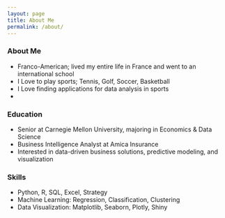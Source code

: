 ```yaml
---
layout: page
title: About Me
permalink: /about/
---
```


### About Me
- Franco-American; lived my entire life in France and went to an international school
- I Love to play sports; Tennis, Golf, Soccer, Basketball
- I Love finding applications for data analysis in sports
- 
### Education
- Senior at Carnegie Mellon University, majoring in Economics & Data Science
- Business Intelligence Analyst at Amica Insurance
- Interested in data-driven business solutions, predictive modeling, and visualization

### Skills
- Python, R, SQL, Excel, Strategy
- Machine Learning: Regression, Classification, Clustering
- Data Visualization: Matplotlib, Seaborn, Plotly, Shiny
